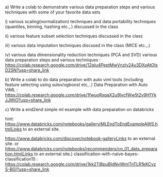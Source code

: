 a) Write a colab to demonstrate various data preparation steps and various techniques with some of your favorite data sets

 

i) various scaling(normalization) techniques and data portability techniques (quantiles, binning, hashing etc.,.)  discussed in the class

ii) various feature subset selection techniques discussed in the class 

iii) various data imputation techniques discssed in the class (MICE etc.,.)

iv) various data dimensionality reduction techniques (PCA and SVD)
various data preparation steps and various techniques : https://colab.research.google.com/drive/12qIu4PeptMwVnzIy24u3DXoAtOlsD2SN?usp=share_link


b) Write a colab to do data preparation with auto viml tools (including feature selecting using sulov/xgboost etc,..)
Data Preparation with Auto ViML :  https://colab.research.google.com/drive/1fwuoRxqaX2u9lvcfWw5t2v9H1YkJJWjO?usp=share_link


c) Write a end2end simple ml example with data preparation on databricks 

hint: https://www.databricks.com/notebooks/gallery/MLEndToEndExampleAWS.htmlLinks to an external site.

https://www.databricks.com/discover/notebook-galleryLinks to an external site. or https://www.databricks.com/notebooks/recommenders/cn_01_data_preparation.htmlLinks to an external site.)
classification-with-naive-bayes-classification15 : https://colab.research.google.com/drive/1kk2TiBpuBldNvWmlTnTLR1kKCvzS-BGl?usp=share_link
